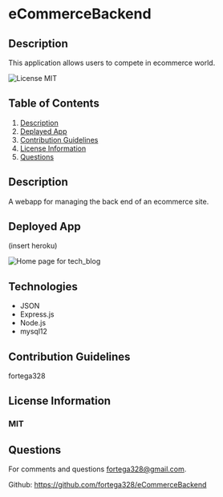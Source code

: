 # eCommerceBackend

## Description
This application allows users to compete in ecommerce world.


![License MIT](https://img.shields.io/badge/license-MIT-blue)

## Table of Contents
1. [Description](#description)
2. [Deplayed App](#deployed-app)
4. [Contribution Guidelines](#contribution-guidelines)
5. [License Information](#license-information)
6. [Questions](#questions)

## Description
A webapp for managing the back end of an ecommerce site.
## Deployed App
(insert heroku)

![Home page for tech_blog](public/images/insertImageHere)

## Technologies 
* JSON
* Express.js
* Node.js
* mysql12


## Contribution Guidelines
fortega328

## License Information
### MIT

## Questions
For comments and questions fortega328@gmail.com.

Github: https://github.com/fortega328/eCommerceBackend